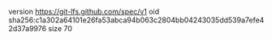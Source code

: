 version https://git-lfs.github.com/spec/v1
oid sha256:c1a302a64101e26fa53abca94b063c2804bb04243035dd539a7efe42d37a9976
size 70
